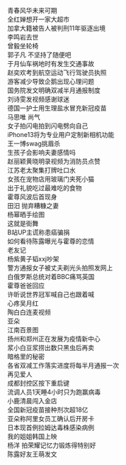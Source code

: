 青春风华未来可期  
全红婵想开一家大超市  
加拿大籍被告人被判刑11年驱逐出境  
李鸣岩去世  
曾毅坐轮椅  
郭子凡 不坚持了随便吧  
于月仙车祸地时有发生交通事故  
赵奕欢考到航空运动飞行驾驶员执照  
游客减少导致企鹅出现心理问题  
国务院发文明确双减半月通报制度  
刘诗雯发视频感谢球迷  
德国一护士用生理盐水冒充新冠疫苗  
马思唯 尚气  
女子拍闪电拍到闪电劈向自己  
iPhone13将为专业用户定制新相机功能  
王一博swag挑眉杀  
生孩子会影响夫妻感情吗  
赵丽颖黄晓明录视频为消防员点赞  
江苏老太聚集打牌吐口水  
女孩在宠物店用玻璃门夹死小猫  
出于礼貌吃过最难吃的食物  
霍尊风波后首现身  
田汨 抛弃糟糠之妻  
杨幂晒手绘图  
这就是街舞  
B站UP主谎称患癌骗捐  
如何看待陈露曝光与霍尊的恋情  
老友记  
杨紫黄子韬xxj吵架  
警方通报女子被丈夫剃光头拍照发网上  
白俄罗斯总统对着BBC痛骂英国  
霍尊爸爸回应  
许昕说世界冠军喊自己也跟着喊  
心疼吴月红  
陶白白连麦视频  
亚朵  
江南百景图  
扬州和郑州正在发展为疫情新中心  
浆小白豆浆捞出数只黑虫后再卖  
暗格里的秘密  
各省双减工作落实进度将每半月通报一次  
再见爱人  
成都封控区按下重启键  
流调人员1天睡4小时只为跑赢病毒  
小鹿清晨闯入金店  
全国新冠疫苗接种剂次超18亿  
亚朵称阿里女员工确认后开房卡  
日本现首例拉姆达毒株感染病例  
我的姐姐韩国上映  
杨洋 拍荣耀记忆力锻炼得特别好  
陈露好友王萌发文  
